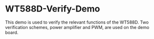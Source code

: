 # WT588D-Verify-Demo
This demo is used to verify the relevant functions of the WT588D. Two verification schemes, power amplifier and PWM, are used on the demo board.
